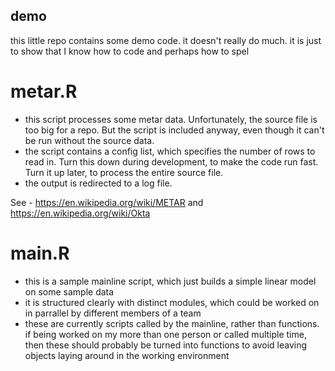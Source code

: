 ## demo
this little repo contains some demo code.  it doesn't really do much.  it is just to show that I know how to code and perhaps how to spel

# metar.R
- this script processes some metar data.  Unfortunately, the source file is too big for a repo.  But the script is included anyway, even though it can't be run without the source data.
- the script contains a config list, which specifies the number of rows to read in.  Turn this down during development, to make the code run fast.  Turn it up later, to process the entire source file.
- the output is redirected to a log file.

See - 
https://en.wikipedia.org/wiki/METAR
and
https://en.wikipedia.org/wiki/Okta

# main.R
- this is a sample mainline script, which just builds a simple linear model on some sample data
- it is structured clearly with distinct modules, which could be worked on in parrallel by different members of a team
- these are currently scripts called by the mainline, rather than functions.  if being worked on my more than one person or called multiple time, then these should probably be turned into functions to avoid leaving objects laying around in the working environment
